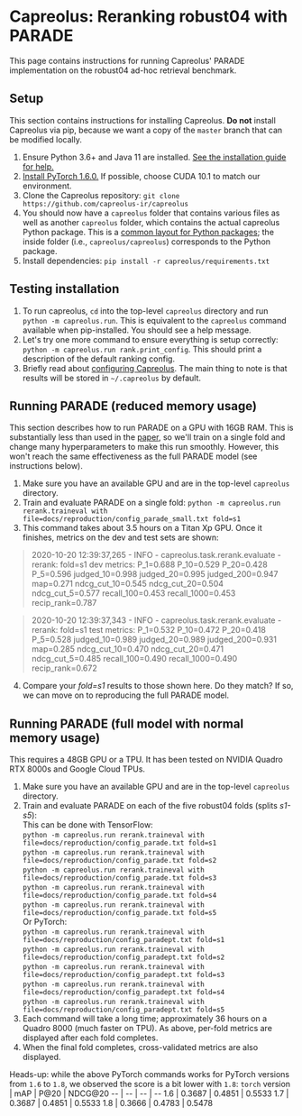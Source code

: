 # Capreolus: Reranking robust04 with PARADE
This page contains instructions for running Capreolus' PARADE implementation on the robust04 ad-hoc retrieval benchmark.

## Setup
This section contains instructions for installing Capreolus. **Do not** install Capreolus via pip, because we want a copy of the `master` branch that can be modified locally.

1. Ensure Python 3.6+ and Java 11 are installed. [See the installation guide for help.](https://capreolus.ai/en/latest/installation.html)
2. [Install PyTorch 1.6.0.](https://pytorch.org/get-started/locally/) If possible, choose CUDA 10.1 to match our environment.
3. Clone the Capreolus repository: `git clone https://github.com/capreolus-ir/capreolus`
4. You should now have a `capreolus` folder that contains various files as well as another `capreolus` folder, which contains the actual capreolus Python package. This is a [common layout for Python packages](https://python-packaging.readthedocs.io/en/latest/minimal.html); the inside folder (i.e., `capreolus/capreolus`) corresponds to the Python package.
5. Install dependencies: `pip install -r capreolus/requirements.txt`

## Testing installation
1. To run capreolus, `cd` into the top-level `capreolus` directory  and run `python -m capreolus.run`. This is equivalent to the `capreolus` command available when pip-installed. You should see a help message.
2. Let's try one more command to ensure everything is setup correctly: `python -m capreolus.run rank.print_config`. This should print a description of the default ranking config.
3. Briefly read about [configuring Capreolus](https://capreolus.ai/en/latest/installation.html#configuring-capreolus). The main thing to note is that results will be stored in `~/.capreolus` by default.

## Running PARADE (reduced memory usage)
This section describes how to run PARADE on a GPU with 16GB RAM. This is substantially less than used in the [paper](https://arxiv.org/abs/2008.09093), so we'll train on a single fold and change many hyperparameters to make this run smoothly. However, this won't reach the same effectiveness as the full PARADE model (see instructions below).

1. Make sure you have an available GPU and are in the top-level `capreolus` directory.
2. Train and evaluate PARADE on a single fold: `python -m capreolus.run rerank.traineval with file=docs/reproduction/config_parade_small.txt fold=s1`
3. This command takes about 3.5 hours on a Titan Xp GPU. Once it finishes, metrics on the dev and test sets are shown:
> 2020-10-20 12:39:37,265 - INFO - capreolus.task.rerank.evaluate - rerank: fold=s1 dev metrics: P_1=0.688 P_10=0.529 P_20=0.428 P_5=0.596 judged_10=0.998 judged_20=0.995 judged_200=0.947 map=0.271 ndcg_cut_10=0.545 ndcg_cut_20=0.504 ndcg_cut_5=0.577 recall_100=0.453 recall_1000=0.453 recip_rank=0.787

> 2020-10-20 12:39:37,343 - INFO - capreolus.task.rerank.evaluate - rerank: fold=s1 test metrics: P_1=0.532 P_10=0.472 P_20=0.418 P_5=0.528 judged_10=0.989 judged_20=0.989 judged_200=0.931 map=0.285 ndcg_cut_10=0.470 ndcg_cut_20=0.471 ndcg_cut_5=0.485 recall_100=0.490 recall_1000=0.490 recip_rank=0.672
4. Compare your *fold=s1* results to those shown here. Do they match? If so, we can move on to reproducing the full PARADE model.

## Running PARADE (full model with normal memory usage)
This requires a 48GB GPU or a TPU. It has been tested on NVIDIA Quadro RTX 8000s and Google Cloud TPUs.

1. Make sure you have an available GPU and are in the top-level `capreolus` directory.
2. Train and evaluate PARADE on each of the five robust04 folds (splits *s1-s5*): <br/>
  This can be done with TensorFlow: <br/>
`python -m capreolus.run rerank.traineval with file=docs/reproduction/config_parade.txt fold=s1` <br/>
`python -m capreolus.run rerank.traineval with file=docs/reproduction/config_parade.txt fold=s2` <br/>
`python -m capreolus.run rerank.traineval with file=docs/reproduction/config_parade.txt fold=s3` <br/>
`python -m capreolus.run rerank.traineval with file=docs/reproduction/config_parade.txt fold=s4` <br/>
`python -m capreolus.run rerank.traineval with file=docs/reproduction/config_parade.txt fold=s5` <br/>
  Or PyTorch: <br/>
`python -m capreolus.run rerank.traineval with file=docs/reproduction/config_paradept.txt fold=s1` <br/>
`python -m capreolus.run rerank.traineval with file=docs/reproduction/config_paradept.txt fold=s2` <br/>
`python -m capreolus.run rerank.traineval with file=docs/reproduction/config_paradept.txt fold=s3` <br/>
`python -m capreolus.run rerank.traineval with file=docs/reproduction/config_paradept.txt fold=s4` <br/>
`python -m capreolus.run rerank.traineval with file=docs/reproduction/config_paradept.txt fold=s5`
3. Each command will take a long time; approximately 36 hours on a Quadro 8000 (much faster on TPU). As above, per-fold metrics are displayed after each fold completes.
4. When the final fold completes, cross-validated metrics are also displayed.

Heads-up: while the above PyTorch commands works for PyTorch versions from `1.6` to `1.8`, we observed the score is a bit lower with `1.8`:
`torch` version | mAP | P@20 | NDCG@20
-- | -- | -- | --
1.6 | 0.3687 | 0.4851 | 0.5533
1.7 | 0.3687 | 0.4851 | 0.5533
1.8 | 0.3666 | 0.4783 | 0.5478
